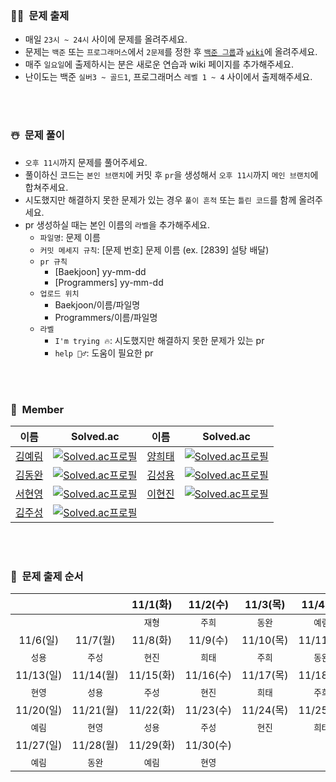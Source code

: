### 🎅🏻&nbsp;&nbsp;문제 출제
- 매일 `23시 ~ 24시` 사이에 문제를 올려주세요.
- 문제는 `백준` 또는 `프로그래머스`에서 `2문제`를 정한 후 [`백준 그룹`](https://www.acmicpc.net/group/practice/15438)과 [`wiki`](https://github.com/aerimforest/CS-Study/wiki)에 올려주세요.
- 매주 `일요일`에 출제하시는 분은 새로운 연습과 wiki 페이지를 추가해주세요.
- 난이도는 백준 `실버3 ~ 골드1`, 프로그래머스 `레벨 1 ~ 4` 사이에서 출제해주세요.

<br><br>

### ☃️&nbsp;&nbsp;문제 풀이
- `오후 11시`까지 문제를 풀어주세요.
- 풀이하신 코드는 `본인 브랜치`에 커밋 후 `pr`을 생성해서 `오후 11시`까지 `메인 브랜치`에 합쳐주세요.
- 시도했지만 해결하지 못한 문제가 있는 경우 `풀이 흔적` 또는 `틀린 코드`를 함께 올려주세요.
- pr 생성하실 때는 본인 이름의 `라벨`을 추가해주세요.
  - `파일명`: 문제 이름
  - `커밋 메세지 규칙`: [문제 번호] 문제 이름 (ex. [2839] 설탕 배달)
  - `pr 규칙`
    - [Baekjoon] yy-mm-dd
    - [Programmers] yy-mm-dd
  - `업로드 위치`
    - Baekjoon/이름/파일명
    - Programmers/이름/파일명
  - `라벨`
    - `I'm trying 🔥`: 시도했지만 해결하지 못한 문제가 있는 pr
    - `help 🙋‍♂️`: 도움이 필요한 pr  

<br><br>

### 🎄&nbsp;&nbsp;Member
|이름|Solved.ac|이름|Solved.ac|
|--|--|--|--|
|[김예림](https://github.com/aerimforest)|[![Solved.ac프로필](http://mazassumnida.wtf/api/mini/generate_badge?boj=yerim5287)](https://solved.ac/yerim5287)|[양희태](https://github.com/yht0827)|[![Solved.ac프로필](http://mazassumnida.wtf/api/mini/generate_badge?boj=yht0827)](https://solved.ac/yht0827)|
|[김동완](https://github.com/holawan)|[![Solved.ac프로필](http://mazassumnida.wtf/api/mini/generate_badge?boj=asdf134652)](https://solved.ac/asdf134652)|[김성용](https://github.com/soeng-dev)|[![Solved.ac프로필](http://mazassumnida.wtf/api/mini/generate_badge?boj=tjddyd1565)](https://solved.ac/tjddyd1565)|
|[서현영](https://github.com/magnolia5)|[![Solved.ac프로필](http://mazassumnida.wtf/api/mini/generate_badge?boj=magnolia5)](https://solved.ac/magnolia5)|[이현진](https://github.com/ramelHJ)|[![Solved.ac프로필](http://mazassumnida.wtf/api/mini/generate_badge?boj=ehj1107)](https://solved.ac/ehj1107)|
|[김주성](https://github.com/Sigmaflo)|[![Solved.ac프로필](http://mazassumnida.wtf/api/mini/generate_badge?boj=sigmaflo2)](https://solved.ac/sigmaflo2)||

<br><br>

### 🧣&nbsp;&nbsp;문제 출제 순서
|||11/1(화)|11/2(수)|11/3(목)|11/4(금)|11/5(토)|
|:-:|:-:|:-:|:-:|:-:|:-:|:-:|
|||`재형`|`주희`|`동완`|`예림`|`현영`|
|11/6(일)|11/7(월)|11/8(화)|11/9(수)|11/10(목)|11/11(금)|11/12(토)|
|`성용`|`주성`|`현진`|`희태`|`주희`|`동완`|`예림`|
|11/13(일)|11/14(월)|11/15(화)|11/16(수)|11/17(목)|11/18(금)|11/19(토)|
|`현영`|`성용`|`주성`|`현진`|`희태`|`주희`|`동완`|
|11/20(일)|11/21(월)|11/22(화)|11/23(수)|11/24(목)|11/25(금)|11/26(토)|
|`예림`|`현영`|`성용`|`주성`|`현진`|`희태`|`예림`|
|11/27(일)|11/28(월)|11/29(화)|11/30(수)||||
|`예림`|`동완`|`예림`|`현영`||||
